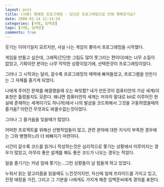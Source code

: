 ```yaml
---
layout: post
title: (서평) 행복한 프로그래밍 - 당신은 프로그래밍으로 인해 행복한가요?
date: 2008-01-14 11:14:54
categories: [서평, 임백준]
tags: [서평, 임백준]
comments: true
---
```

웃기는 이야기일지 모르지만, 사실 나는 게임이 좋아서 프로그래밍을 시작했다. 

게임을 만들고 싶은데, 그래픽(간단한 그림도 많이 못그리는 편이다)에는 너무 소질이 없었고, 기획이란 분야는 너무 막막한 상황이었기에, 선택한것이 프로그래밍이었다. 

그러나 그 시작과는 달리, 갈수록 프로그래밍의 매력에 빠져들었고, 프로그램을 만든다는 그 자체를 즐기게 되었다. 

나에게 주어진 문제를 해결했을때 오는 짜릿함? 내가 만든것이 컴퓨터안의 가상 세계(이 표현은 틀렸을지도 모른다. 왜냐면 컴퓨터안의 세계는 저자의 말대로 bit로 이루어진 현실에 존재하는 세계이기도 하니까)에서 나의 발상을 코드화해서 그것을 구동하였을때의 즐거움? 이런건 무엇과도 바꿀수없는것이었다. 

그러나 그 즐거움을 잊을때가 많았다. 

어떠한 프로젝트를 위해선 선행작업들이 많고, 관련 분야에 대한 지식이 부족한 경우에는 그와 병행하느라 더 바빠지기 마련이다. 

시간이 갈수록 코드를 읽거나 작성하는것은 심리적으로 쫓기는 상황에서 이루어지는 경우가 많았고, 아무리 좋은 설계를 해도 좋은 코드가 나오는 경우는 적었다.

일을 즐기기는 커녕 일에 쫓기는...그런 상황들이 날 힘들게 하고 있었다. 

누워서 읽는 알고리즘을 읽을때도 느낀것이지만, 자신에 일에 프라이드를 가지고 있고, 진정 애정을 가진, 그리고 그 기분을 나에게도 가지게 해준 임백준씨에게 경의를 표한다. 